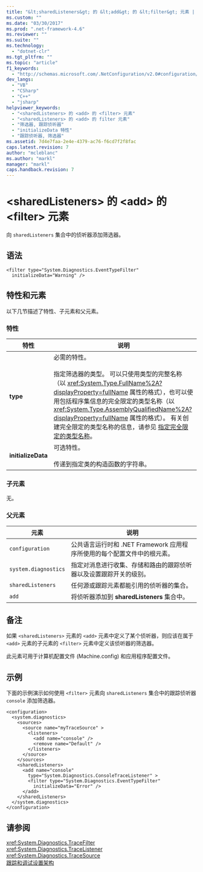 ```yaml
---
title: "&lt;sharedListeners&gt; 的 &lt;add&gt; 的 &lt;filter&gt; 元素 | Microsoft Docs"
ms.custom: ""
ms.date: "03/30/2017"
ms.prod: ".net-framework-4.6"
ms.reviewer: ""
ms.suite: ""
ms.technology: 
  - "dotnet-clr"
ms.tgt_pltfrm: ""
ms.topic: "article"
f1_keywords: 
  - "http://schemas.microsoft.com/.NetConfiguration/v2.0#configuration/system.diagnostics/sharedListeners/add/filter"
dev_langs: 
  - "VB"
  - "CSharp"
  - "C++"
  - "jsharp"
helpviewer_keywords: 
  - "<sharedListeners> 的 <add> 的 <filter> 元素"
  - "<sharedListeners> 的 <add> 的 filter 元素"
  - "筛选器, 跟踪侦听器"
  - "initializeData 特性"
  - "跟踪侦听器, 筛选器"
ms.assetid: 7d4e7faa-2e4e-4379-ac76-f6cd7f2f8fac
caps.latest.revision: 7
author: "mcleblanc"
ms.author: "markl"
manager: "markl"
caps.handback.revision: 7
---
```

# &lt;sharedListeners&gt; 的 &lt;add&gt; 的 &lt;filter&gt; 元素
向 `sharedListeners` 集合中的侦听器添加筛选器。  
  
## 语法  
  
```  
<filter type="System.Diagnostics.EventTypeFilter"   
  initializeData="Warning" />  
```  
  
## 特性和元素  
 以下几节描述了特性、子元素和父元素。  
  
### 特性  
  
|特性|说明|  
|--------|--------|  
|**type**|必需的特性。<br /><br /> 指定筛选器的类型。  可以只使用类型的完整名称（以 <xref:System.Type.FullName%2A?displayProperty=fullName> 属性的格式），也可以使用包括程序集信息的完全限定的类型名称（以 <xref:System.Type.AssemblyQualifiedName%2A?displayProperty=fullName> 属性的格式）。  有关创建完全限定的类型名称的信息，请参见 [指定完全限定的类型名称](../../../../../docs/framework/reflection-and-codedom/specifying-fully-qualified-type-names.md)。|  
|**initializeData**|可选特性。<br /><br /> 传递到指定类的构造函数的字符串。|  
  
### 子元素  
 无。  
  
### 父元素  
  
|元素|说明|  
|--------|--------|  
|`configuration`|公共语言运行时和 .NET Framework 应用程序所使用的每个配置文件中的根元素。|  
|`system.diagnostics`|指定对消息进行收集、存储和路由的跟踪侦听器以及设置跟踪开关的级别。|  
|`sharedListeners`|任何源或跟踪元素都能引用的侦听器的集合。|  
|`add`|将侦听器添加到 **sharedListeners** 集合中。|  
  
## 备注  
 如果 `<sharedListeners>` 元素的 `<add>` 元素中定义了某个侦听器，则应该在属于 `<add>` 元素的子元素的 `<filter>` 元素中定义该侦听器的筛选器。  
  
 此元素可用于计算机配置文件 \(Machine.config\) 和应用程序配置文件。  
  
## 示例  
 下面的示例演示如何使用 `<filter>` 元素向 `sharedListeners` 集合中的跟踪侦听器 `console` 添加筛选器。  
  
```  
<configuration>  
  <system.diagnostics>  
    <sources>  
      <source name="myTraceSource" >  
        <listeners>  
          <add name="console" />  
          <remove name="Default" />  
        </listeners>  
      </source>  
    </sources>  
    <sharedListeners>  
      <add name="console"   
        type="System.Diagnostics.ConsoleTraceListener" >  
        <filter type="System.Diagnostics.EventTypeFilter"   
          initializeData="Error" />  
      </add>  
    </sharedListeners>  
  </system.diagnostics>  
</configuration>  
```  
  
## 请参阅  
 <xref:System.Diagnostics.TraceFilter>   
 <xref:System.Diagnostics.TraceListener>   
 <xref:System.Diagnostics.TraceSource>   
 [跟踪和调试设置架构](../../../../../docs/framework/configure-apps/file-schema/trace-debug/index.md)